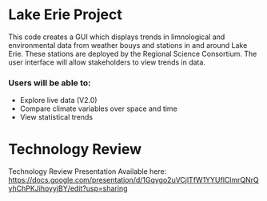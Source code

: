 # Lake Erie Project

This code creates a GUI which displays trends in limnological and environmental data from weather bouys and stations in and around Lake Erie. These stations are deployed by the Regional Science Consortium. The user interface will allow stakeholders to view trends in data.

### Users will be able to:

- Explore live data (V2.0)
- Compare climate variables over space and time
- View statistical trends

# Technology Review

Technology Review Presentation Available here:
https://docs.google.com/presentation/d/1Gqygo2uVCjlTfW1YYUflClmrQNrQyhChPKJihoyyjBY/edit?usp=sharing
